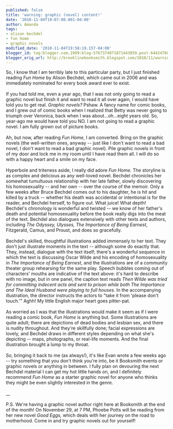 ```yaml
---
published: false
title: 'warning: graphic (novel) content!'
date: '2010-11-04T19:07:00.001-04:00'
author: Amanda
tags:
- alison bechdel
- fun home
- graphic novels
modified_date: '2010-11-04T19:58:19.157-04:00'
blogger_id: tag:blogger.com,1999:blog-5767374071871443859.post-6442476063822143906
blogger_orig_url: http://brooklinebooksmith.blogspot.com/2010/11/warning-graphic-novel-content.html
---
```


So, I know that I am terribly late to this particular party, but I just finished reading <em>Fun Home</em> by Alison Bechdel, which came out in 2006 and was immediately nominated for every book award ever to exist.<br /><br />If you had told me, even a year ago, that I was not only going to read a graphic novel but finish it and want to read it all over again, I would have told you to get real. <em>Graphic novels? </em>Pshaw. A fancy name for comic books, and I grew out of comic books when I realized that Betty was never going to triumph over Veronica, back when I was about...oh...eight years old. So, year-ago me would have told you NO. I am not going to read a graphic novel. I am fully grown out of picture books.<br /><br />Ah, but now, after reading <em>Fun Home</em>, I am converted. Bring on the graphic novels (the well-written ones, anyway -- just like I don't want to read a bad novel, I don't want to read a bad graphic novel). Pile graphic novels in front of my door and lock me in my room until I have read them all. I will do so with a happy heart and a smile on my face.<br /><br />Hyperbole and triteness aside, I really did adore <em>Fun Home.</em> The storyline is as complex and delicious as any well-loved novel. Bechdel chronicles her somewhat tumultuous relationship with her late father, slowly discovering his homosexuality -- and her own -- over the course of the memoir. Only a few weeks after Bruce Bechdel comes out to his daughter, he is hit and killed by a truck -- whether his death was accidental or intentional is for the reader, and Bechdel herself, to figure out. What juice! What depth! Bechdel's chronology is wonderful and twisted -- we know of her father's death and potential homosexuality before the book really digs into the meat of the text. Bechdel also dialogues extensively with other texts and authors, including <em>The Odyssey, Ulysses, The Importance of Being Earnest</em>, Fitzgerald, Camus, and Proust, and does so gracefully.<br /><br />Bechdel's skilled, thoughtful illustrations added immensely to her text. They don't just illustrate moments in the text -- although some do exactly that. They, instead, dialogue with the text itself; there's a wonderful sequence in which the text is discussing Oscar Wilde and his encoding of homosexuality in <em>The Importance of Being Earnest</em>, and the illustrations are of a community theater group rehearsing for the same play. Speech bubbles coming out of characters' mouths are indicative of the text above: it's hard to describe with no image, but in one panel, the caption text reads <em>Then Wilde was tried for committing indecent acts and sent to prison while both The Importance and The Ideal Husband were playing to full houses. </em>In the accompanying illustration, the director instructs the actors to "take it from 'please don't touch.'" Aghh! My little English major heart goes pitter-pat.<br /><br />As worried as I was that the illustrations would make it seem as if I were reading a comic book, <em>Fun Home</em> is anything but. Some illustrations are quite adult; there are depictions of dead bodies and lesbian sex, and there is nudity throughout. And they're skillfully done; facial expressions are lovely, and Bechdel draws in different styles depending on what she's depicting -- maps, photographs, or real-life moments. And the final illustration brought a lump to my throat.<br /><br />So, bringing it back to me (as always!), it's like Evan wrote a few weeks ago -- try something that you don't think you're into, be it Booksmith events or graphic novels or anything in between. I fully plan on devouring the next Bechdel material I can get my hot little hands on, and I definitely recommend <em>Fun Home</em> as a starter graphic novel for anyone who thinks they might be even slightly interested in the genre.<br /><br />__<br /><br />P.S. We're having a graphic novel author right here at Booksmith at the end of the month! On November 29,  at 7 PM, Phoebe Potts will be reading from her new novel <em>Good Eggs, </em>which deals with her journey on the road to motherhood. Come in and try graphic novels out for yourself!